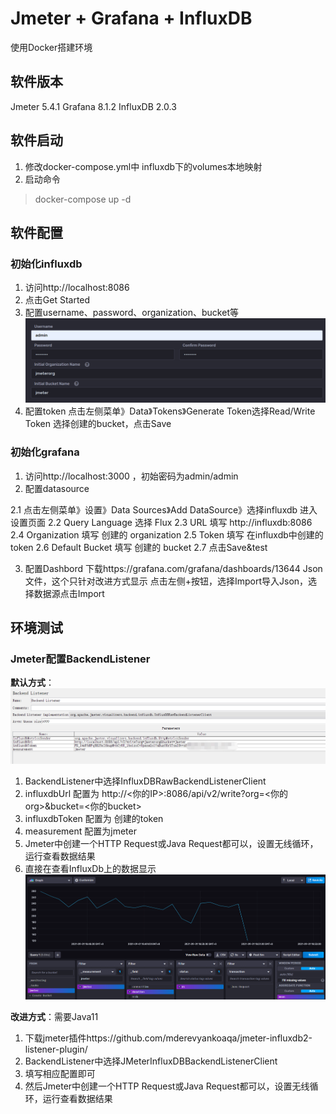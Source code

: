 # Jmeter + Grafana + InfluxDB
使用Docker搭建环境
## 软件版本
Jmeter 5.4.1
Grafana 8.1.2
InfluxDB 2.0.3

## 软件启动
1. 修改docker-compose.yml中 influxdb下的volumes本地映射
2. 启动命令
> docker-compose up -d

## 软件配置
### 初始化influxdb
1. 访问http://localhost:8086
2. 点击Get Started
3. 配置username、password、organization、bucket等
![image-20210901181838621](static/image-20210901181838621.png)
4. 配置token
点击左侧菜单》Data》Tokens》Generate Token选择Read/Write Token
选择创建的bucket，点击Save
### 初始化grafana
1. 访问http://localhost:3000  ，初始密码为admin/admin
2. 配置datasource
  >
  2.1 点击左侧菜单》设置》Data Sources》Add DataSource》选择influxdb  进入设置页面
  2.2 Query Language 选择 Flux
  2.3 URL 填写 http://influxdb:8086
  2.4 Organization 填写 创建的 organization
  2.5 Token 填写 在influxdb中创建的token
  2.6 Default Bucket 填写 创建的 bucket
  2.7 点击Save&test
 
3. 配置Dashbord
下载https://grafana.com/grafana/dashboards/13644 Json文件，这个只针对改进方式显示
点击左侧+按钮，选择Import导入Json，选择数据源点击Import
## 环境测试
### Jmeter配置BackendListener
**默认方式**：
![image-20210901184120601](static/image-20210901184120601.png)
1. BackendListener中选择InfluxDBRawBackendListenerClient
2. influxdbUrl 配置为 http://<你的IP>:8086/api/v2/write?org=<你的org>&bucket=<你的bucket>
3. influxdbToken 配置为 创建的token
4. measurement 配置为jmeter
5. Jmeter中创建一个HTTP Request或Java Request都可以，设置无线循环，运行查看数据结果
6. 直接在查看InfluxDb上的数据显示![image-20210901185224809](static/image-20210901185224809.png)

**改进方式**：需要Java11
1. 下载jmeter插件https://github.com/mderevyankoaqa/jmeter-influxdb2-listener-plugin/ 
2. BackendListener中选择JMeterInfluxDBBackendListenerClient
3. 填写相应配置即可
4. 然后Jmeter中创建一个HTTP Request或Java Request都可以，设置无线循环，运行查看数据结果

